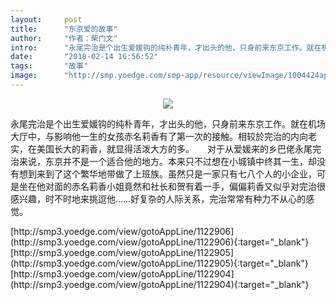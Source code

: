 ```yaml
---
layout:     post
title:      "东京爱的故事"
author:     "作者：柴门文"
intro:      "永尾完治是个出生爱媛钩的纯朴青年，才出头的他，只身前来东京工作。就在机场大厅中，与影响他一生的女孩赤名莉香有了第一次的接触。相较於完治的内向老实，在美国长大的莉香，就显得活泼大方的多。　　对于从爱媛来的乡巴佬永尾完治来说，东京并不是一个适合他的地方。本来只不过想在小城镇中终其一生，却没有想到来到了这个繁华地带做了上班族。虽然只是一家只有七八个人的小企业，可是坐在他对面的赤名莉香小姐竟然和社长和贺有着一手，偏偏莉香又似乎对完治很感兴趣，时不时地来挑逗他……好复杂的人际关系，完治常常有种力不从心的感觉。"
date:       "2018-02-14 16:56:52"
tags:       "故事"
image:      "http://smp.yoedge.com/smp-app/resource/viewImage/1004424appline.png"
---
```

<div style="text-align: center">
<p><img src="http://smp.yoedge.com/smp-app/resource/viewImage/1004424appline.png"/></p>
</div>
<p class="post-meta">
<span>永尾完治是个出生爱媛钩的纯朴青年，才出头的他，只身前来东京工作。就在机场大厅中，与影响他一生的女孩赤名莉香有了第一次的接触。相较於完治的内向老实，在美国长大的莉香，就显得活泼大方的多。　　对于从爱媛来的乡巴佬永尾完治来说，东京并不是一个适合他的地方。本来只不过想在小城镇中终其一生，却没有想到来到了这个繁华地带做了上班族。虽然只是一家只有七八个人的小企业，可是坐在他对面的赤名莉香小姐竟然和社长和贺有着一手，偏偏莉香又似乎对完治很感兴趣，时不时地来挑逗他……好复杂的人际关系，完治常常有种力不从心的感觉。</span>
</p>
[http://smp3.yoedge.com/view/gotoAppLine/1122906](http://smp3.yoedge.com/view/gotoAppLine/1122906){:target="_blank"}
[http://smp3.yoedge.com/view/gotoAppLine/1122905](http://smp3.yoedge.com/view/gotoAppLine/1122905){:target="_blank"}
[http://smp3.yoedge.com/view/gotoAppLine/1122904](http://smp3.yoedge.com/view/gotoAppLine/1122904){:target="_blank"}


